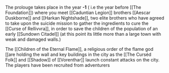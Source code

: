 The prolouge takes place in the year **-1** ( i.e the year before [[The Foundation]]) where you meet [[Caduntian Legion]] brothers [[Aescar Duskborne]] and [[Harkan Nightshade]], two elite brothers who have agreed to take upon the suicide mission to gather the ingredients to cure the [[Curse of Rellivvra]], in order to save the children of the population of an early [[Sundown Citadel]] (at this point its little more than a large town with weak and damaged walls.) 

The [[Children of the Eternal Flame]], a religious order of the flame god [[are holding the wall and key buildings in the city as the [[The Curséd Folk]] and [[Shadow]] of [[Vorenthar]] launch constant attacks on the city. The players have been recruited from adventurers 